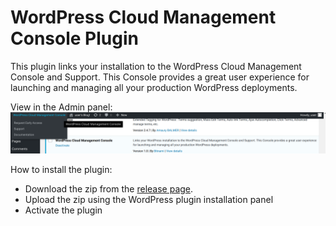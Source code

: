 # WordPress Cloud Management Console Plugin
This plugin links your installation to the WordPress Cloud Management Console and Support. This Console provides a great user experience for launching and managing all your production WordPress deployments.

View in the Admin panel:
![View](https://raw.githubusercontent.com/bitnami-labs/wp-cloud-mgmt-console-plugin/master/images/demo.png)

How to install the plugin:

  - Download the zip from the [release page](https://github.com/bitnami-labs/wp-cloud-mgmt-console-plugin/releases).
  - Upload the zip using the WordPress plugin installation panel
  - Activate the plugin
